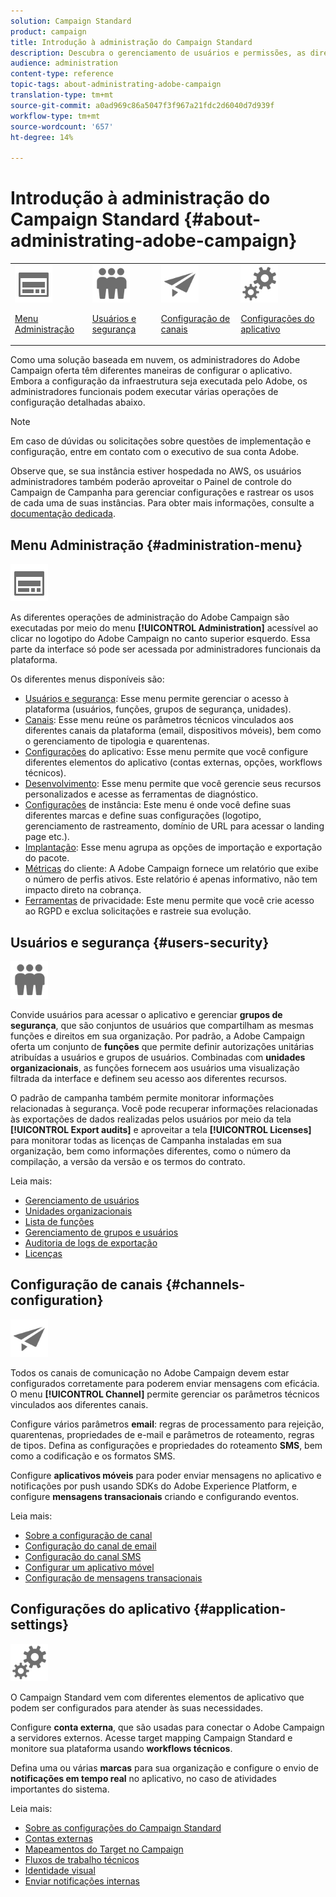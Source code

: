 ```yaml
---
solution: Campaign Standard
product: campaign
title: Introdução à administração do Campaign Standard
description: Descubra o gerenciamento de usuários e permissões, as diretrizes de monitoramento, as configurações específicas por canal e as diretrizes de configuração do aplicativo.
audience: administration
content-type: reference
topic-tags: about-administrating-adobe-campaign
translation-type: tm+mt
source-git-commit: a0ad969c86a5047f3f967a21fdc2d6040d7d939f
workflow-type: tm+mt
source-wordcount: '657'
ht-degree: 14%

---
```



# Introdução à administração do Campaign Standard {#about-administrating-adobe-campaign}

<table>
<tr><td><img src="assets/do-not-localize/icon_menu.svg" width="60px"><p><a href="#administration-menu">Menu Administração</a></p></td>
<td><img src="assets/do-not-localize/icon_users.svg" width="60px"><p><a href="#users-security">Usuários e segurança</a></p></td>
<td><img src="assets/do-not-localize/icon_channels.svg" width="60px"><p><a href="#channels-configuration">Configuração de canais</a></p></td>
<td><img src="assets/do-not-localize/icon_settings.svg" width="60px"><p><a href="#application-settings">Configurações do aplicativo</a></p></td></tr>
</table>

Como uma solução baseada em nuvem, os administradores do Adobe Campaign oferta têm diferentes maneiras de configurar o aplicativo. Embora a configuração da infraestrutura seja executada pelo Adobe, os administradores funcionais podem executar várias operações de configuração detalhadas abaixo.

>[!NOTE]
>
>Em caso de dúvidas ou solicitações sobre questões de implementação e configuração, entre em contato com o executivo de sua conta Adobe.

Observe que, se sua instância estiver hospedada no AWS, os usuários administradores também poderão aproveitar o Painel de controle do Campaign de Campanha para gerenciar configurações e rastrear os usos de cada uma de suas instâncias. Para obter mais informações, consulte a [documentação dedicada](https://experienceleague.adobe.com/docs/control-panel/using/control-panel-home.html).

## Menu Administração {#administration-menu}

<img src="assets/do-not-localize/icon_menu.svg" width="60px">

As diferentes operações de administração do Adobe Campaign são executadas por meio do menu **[!UICONTROL Administration]** acessível ao clicar no logotipo do Adobe Campaign no canto superior esquerdo. Essa parte da interface só pode ser acessada por administradores funcionais da plataforma.

Os diferentes menus disponíveis são:

* [Usuários e segurança](../../administration/using/about-access-management.md): Esse menu permite gerenciar o acesso à plataforma (usuários, funções, grupos de segurança, unidades).
* [Canais](../../administration/using/about-channel-configuration.md): Esse menu reúne os parâmetros técnicos vinculados aos diferentes canais da plataforma (email, dispositivos móveis), bem como o gerenciamento de tipologia e quarentenas.
* [Configurações](../../administration/using/external-accounts.md) do aplicativo: Esse menu permite que você configure diferentes elementos do aplicativo (contas externas, opções, workflows técnicos).
* [Desenvolvimento](../../developing/using/data-model-concepts.md): Esse menu permite que você gerencie seus recursos personalizados e acesse as ferramentas de diagnóstico.
* [Configurações](../../administration/using/branding.md) de instância: Este menu é onde você define suas diferentes marcas e define suas configurações (logotipo, gerenciamento de rastreamento, domínio de URL para acessar o landing page etc.).
* [Implantação](../../automating/using/managing-packages.md): Esse menu agrupa as opções de importação e exportação do pacote.
* [Métricas](../../audiences/using/active-profiles.md) do cliente: A Adobe Campaign fornece um relatório que exibe o número de perfis ativos. Este relatório é apenas informativo, não tem impacto direto na cobrança.
* [Ferramentas](../../start/using/privacy-management.md) de privacidade: Este menu permite que você crie acesso ao RGPD e exclua solicitações e rastreie sua evolução.

## Usuários e segurança {#users-security}

<img src="assets/do-not-localize/icon_users.svg"  width="60px">

Convide usuários para acessar o aplicativo e gerenciar **grupos de segurança**, que são conjuntos de usuários que compartilham as mesmas funções e direitos em sua organização. Por padrão, a Adobe Campaign oferta um conjunto de **funções** que permite definir autorizações unitárias atribuídas a usuários e grupos de usuários. Combinadas com **unidades organizacionais**, as funções fornecem aos usuários uma visualização filtrada da interface e definem seu acesso aos diferentes recursos.

O padrão de campanha também permite monitorar informações relacionadas à segurança. Você pode recuperar informações relacionadas às exportações de dados realizadas pelos usuários por meio da tela **[!UICONTROL Export audits]** e aproveitar a tela **[!UICONTROL Licenses]** para monitorar todas as licenças de Campanha instaladas em sua organização, bem como informações diferentes, como o número da compilação, a versão da versão e os termos do contrato.

Leia mais:

* [Gerenciamento de usuários](../../administration/using/users-management.md)
* [Unidades organizacionais](../../administration/using/organizational-units.md)
* [Lista de funções](../../administration/using/list-of-roles.md)
* [Gerenciamento de grupos e usuários](../../administration/using/managing-groups-and-users.md)
* [Auditoria de logs de exportação](../../administration/using/auditing-export-logs.md)
* [Licenças](../../administration/using/licenses.md)

## Configuração de canais {#channels-configuration}

<img src="assets/do-not-localize/icon_channels.svg" width="60px">

Todos os canais de comunicação no Adobe Campaign devem estar configurados corretamente para poderem enviar mensagens com eficácia. O menu **[!UICONTROL Channel]** permite gerenciar os parâmetros técnicos vinculados aos diferentes canais.

Configure vários parâmetros **email**: regras de processamento para rejeição, quarentenas, propriedades de e-mail e parâmetros de roteamento, regras de tipos. Defina as configurações e propriedades do roteamento **SMS**, bem como a codificação e os formatos SMS.

Configure **aplicativos móveis** para poder enviar mensagens no aplicativo e notificações por push usando SDKs do Adobe Experience Platform, e configure **mensagens transacionais** criando e configurando eventos.

Leia mais:

* [Sobre a configuração de canal](../../administration/using/about-channel-configuration.md)
* [Configuração do canal de email](../../administration/using/configuring-email-channel.md)
* [Configuração do canal SMS](../../administration/using/configuring-sms-channel.md)
* [Configurar um aplicativo móvel](../../administration/using/configuring-a-mobile-application.md)
* [Configuração de mensagens transacionais](../../administration/using/configuring-transactional-messaging.md)

## Configurações do aplicativo {#application-settings}

<img src="assets/do-not-localize/icon_settings.svg" width="60px">

O Campaign Standard vem com diferentes elementos de aplicativo que podem ser configurados para atender às suas necessidades.

Configure **conta externa**, que são usadas para conectar o Adobe Campaign a servidores externos. Acesse target mapping Campaign Standard e monitore sua plataforma usando **workflows técnicos**.

Defina uma ou várias **marcas** para sua organização e configure o envio de **notificações em tempo real** no aplicativo, no caso de atividades importantes do sistema.

Leia mais:

* [Sobre as configurações do Campaign Standard](../../administration/using/about-campaign-standard-settings.md)
* [Contas externas](../../administration/using/external-accounts.md)
* [Mapeamentos do Target no Campaign](../../administration/using/target-mappings-in-campaign.md)
* [Fluxos de trabalho técnicos](../../administration/using/technical-workflows.md)
* [Identidade visual](../../administration/using/branding.md)
* [Enviar notificações internas](../../administration/using/sending-internal-notifications.md)
